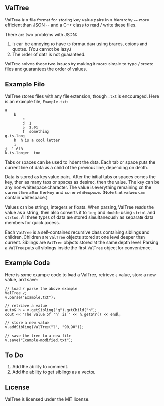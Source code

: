 ValTree
-------

ValTree is a file format for storing key value pairs in a hierarchy -- more efficient than JSON -- and a C++ class to read / write these files.

There are two problems with JSON:

1. It can be annoying to have to format data using braces, colons and quotes. (You cannot be lazy.)
2. The order of data is not guaranteed.

ValTree solves these two issues by making it more simple to type / create files and guarantees the order of values.


Example File
------------

ValTree stores files with any file extension, though `.txt` is encouraged. Here is an example file, `Example.txt`:

	a
		b
			c
			d  1
			e  2.01
			f  something
	g-is-long
		h  h is a cool letter
		i
	j  1.618
	k-is-longer  too

Tabs or spaces can be used to indent the data. Each tab or space puts the current line of data as a child of the previous line, depending on depth.

Data is stored as key value pairs. After the initial tabs or spaces comes the key, then as many tabs or spaces as desired, then the value. The key can be any non-whitespace character. The value is everything remaining on the current line after the key and some whitespace. (Note that values can contain whitespace.)

Values can be strings, integers or floats. When parsing, ValTree reads the value as a string, then also converts it to `long` and `double` using `strtol` and `strtod`. All three types of data are stored simultaneously as separate data members for quick access.

Each `ValTree` is a self-contained recursive class containing siblings and children. Children are `ValTree` objects stored at one level deeper than current. Siblings are `ValTree` objects stored at the same depth level. Parsing a `ValTree` puts all siblings inside the first `ValTree` object for convenience.


Example Code
------------

Here is some example code to load a ValTree, retrieve a value, store a new value, and save:

	// load / parse the above example
	ValTree v;
	v.parse("Example.txt");
	
	// retrieve a value
	auto& h = v.getSibling("g").getChild("h");
	cout << "The value of 'h' is " << h.getStr() << endl;
	
	// store a new value
	v.addSibling(ValTree("l", "90,90"));
	
	// save the tree to a new file
	v.save("Example-modified.txt");

To Do
-----

1. Add the ability to comment.
2. Add the ability to get siblings as a vector.

License
-------

ValTree is licensed under the MIT license.


